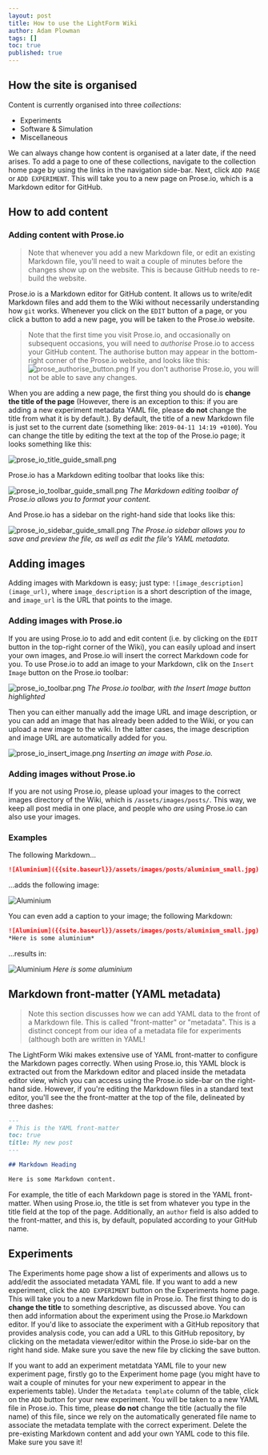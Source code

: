 ```yaml
---
layout: post
title: How to use the LightForm Wiki
author: Adam Plowman
tags: []
toc: true
published: true
---
```

## How the site is organised

Content is currently organised into three *collections*:

- Experiments
- Software & Simulation
- Miscellaneous

We can always change how content is organised at a later date, if the need arises. To add a page to one of these collections, navigate to the collection home page by using the links in the navigation side-bar. Next, click `ADD PAGE` or `ADD EXPERIMENT`. This will take you to a new page on Prose.io, which is a Markdown editor for GitHub. 

## How to add content

### Adding content with Prose.io

> Note that whenever you add a new Markdown file, or edit an existing Markdown file, you'll need to wait a couple of minutes before the changes show up on the website. This is because GitHub needs to re-build the website.

Prose.io is a Markdown editor for GitHub content. It allows us to write/edit Markdown files and add them to the Wiki without necessarily understanding how `git` works. Whenever you click on the `EDIT` button of a page, or you click a button to add a new page, you will be taken to the Prose.io website.

> Note that the first time you visit Prose.io, and occasionally on subsequent occasions, you will need to *authorise* Prose.io to access your GitHub content. The authorise button may appear in the bottom-right corner of the Prose.io website, and looks like this: ![prose_authorise_button.png]({{site.baseurl}}/assets/images/posts/prose_authorise_button.png) If you don't authorise Prose.io, you will not be able to save any changes.

When you are adding a new page, the first thing you should do is **change the title of the page** (However, there is an exception to this: if you are adding a new experiment metadata YAML file, please **do not** change the title from what it is by default.). By default, the title of a new Markdown file is just set to the current date (something like: `2019-04-11 14:19 +0100`). You can change the title by editing the text at the top of the Prose.io page; it looks something like this:

![prose_io_title_guide_small.png]({{site.baseurl}}/assets/images/posts/prose_io_title_guide_small.png)

Prose.io has a Markdown editing toolbar that looks like this:

![prose_io_toolbar_guide_small.png]({{site.baseurl}}/assets/images/posts/prose_io_toolbar_guide_small.png)
*The Markdown editing toolbar of Prose.io allows you to format your content.*

And Prose.io has a sidebar on the right-hand side that looks like this:

![prose_io_sidebar_guide_small.png]({{site.baseurl}}/assets/images/posts/prose_io_sidebar_guide_small.png)
*The Prose.io sidebar allows you to save and preview the file, as well as edit the file's YAML metadata.*

## Adding images

Adding images with Markdown is easy; just type: `![image_description](image_url)`, where `image_description` is a short description of the image, and `image_url` is the URL that points to the image.

### Adding images with Prose.io

If you are using Prose.io to add and edit content (i.e. by clicking on the `EDIT` button in the top-right corner of the Wiki), you can easily upload and insert your own images, and Prose.io will insert the correct Markdown code for you. To use Prose.io to add an image to your Markdown, clik on the `Insert Image` button on the Prose.io toolbar:

![prose_io_toolbar.png]({{site.baseurl}}/assets/images/posts/prose_io_toolbar.png)
*The Prose.io toolbar, with the Insert Image button highlighted*

Then you can either manually add the image URL and image description, or you can add an image that has already been added to the Wiki, or you can upload a new image to the wiki. In the latter cases, the image description and image URL are automatically added for you.

![prose_io_insert_image.png]({{site.baseurl}}/assets/images/posts/prose_io_insert_image.png)
*Inserting an image with Pose.io.*

### Adding images without Prose.io

If you are not using Prose.io, please upload your images to the correct images directory of the Wiki, which is `/assets/images/posts/`. This way, we keep all post media in one place, and people who *are* using Prose.io can also use your images.

### Examples

The following Markdown...

```markdown
![Aluminium]({{site.baseurl}}/assets/images/posts/aluminium_small.jpg)
```
...adds the following image:

![Aluminium]({{site.baseurl}}/assets/images/posts/aluminium_small.jpg)

You can even add a caption to your image; the following Markdown:

```markdown
![Aluminium]({{site.baseurl}}/assets/images/posts/aluminium_small.jpg)
*Here is some aluminium*
```

...results in:

![Aluminium]({{site.baseurl}}/assets/images/posts/aluminium_small.jpg)
*Here is some aluminium*

## Markdown front-matter (YAML metadata)

>Note this section discusses how we can add YAML data to the front of a Markdown file. This is called "front-matter" or "metadata". This is a distinct concept from our idea of a metadata file for experiments (although both are written in YAML!

The LightForm Wiki makes extensive use of YAML front-matter to configure the Markdown pages correctly. When using Prose.io, this YAML block is extracted out from the Markdown editor and placed inside the metadata editor view, which you can access using the Prose.io side-bar on the right-hand side. However, if you're editing the Markdown files in a standard text editor, you'll see the the front-matter at the top of the file, delineated by three dashes:

```markdown
---
# This is the YAML front-matter
toc: true
title: My new post
---

## Markdown Heading

Here is some Markdown content.
```

For example, the title of each Markdown page is stored in the YAML front-matter. When using Prose.io, the title is set from whatever you type in the title field at the top of the page. Additionally, an `author` field is also added to the front-matter, and this is, by default, populated according to your GitHub name.

## Experiments

The Experiments home page show a list of experiments and allows us to add/edit the associated metadata YAML file. If you want to add a new experiment, click the `ADD EXPERIMENT` button on the Experiments home page. This will take you to a new Markdown file in Prose.io. The first thing to do is **change the title** to something descriptive, as discussed above. You can then add information about the experiment using the Prose.io Markdown editor. If you'd like to associate the experiment with a GitHub repository that provides analysis code, you can add a URL to this GitHub repository, by clicking on the metadata viewer/editor within the Prose.io side-bar on the right hand side. Make sure you save the new file by clicking the save button.

If you want to add an experiment metatdata YAML file to your new experiment page, firstly go to the Experiment home page (you might have to wait a couple of minutes for your new experiment to appear in the experiements table). Under the `Metadata template` column of the table, click on the `ADD` button for your new experiment. You will be taken to a new YAML file in Prose.io. This time, please **do not** change the title (actually the file name) of this file, since we rely on the automatically generated file name to associate the metadata template with the correct experiment. Delete the pre-existing Markdown content and add your own YAML code to this file. Make sure you save it!
